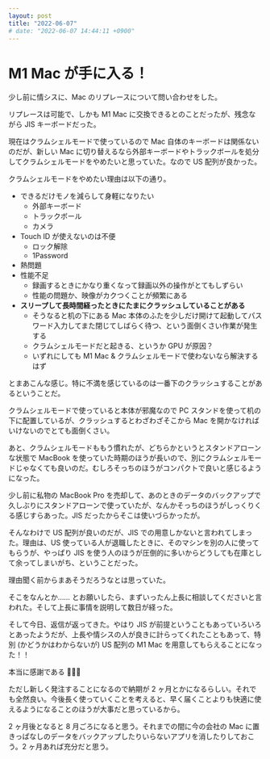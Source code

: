 ```yaml
---
layout: post
title: "2022-06-07"
# date: "2022-06-07 14:44:11 +0900"
---
```


# M1 Mac が手に入る！
少し前に情シスに、Mac のリプレースについて問い合わせをした。

リプレースは可能で、しかも M1 Mac に交換できるとのことだったが、残念ながら JIS キーボードだった。

現在はクラムシェルモードで使っているので Mac 自体のキーボードは関係ないのだが、新しい Mac に切り替えるなら外部キーボードやトラックボールを処分してクラムシェルモードをやめたいと思っていた。なので US 配列が良かった。

クラムシェルモードをやめたい理由は以下の通り。

* できるだけモノを減らして身軽になりたい
    * 外部キーボード
    * トラックボール
    * カメラ
* Touch ID が使えないのは不便
    * ロック解除
    * 1Password
* 熱問題
* 性能不足
    * 録画するときにかなり重くなって録画以外の操作がとてもしずらい
    * 性能の問題か、映像がカクつくことが頻繁にある
* **スリープして長時間経ったときにたまにクラッシュしていることがある**
    * そうなると机の下にある Mac 本体のふたを少しだけ開けて起動してパスワード入力してまた閉じてしばらく待つ、という面倒くさい作業が発生する
    * クラムシェルモードだと起きる、というか GPU が原因？
    * いずれにしても M1 Mac & クラムシェルモードで使わないなら解決するはず

とまあこんな感じ。特に不満を感じているのは一番下のクラッシュすることがあるということだ。

クラムシェルモードで使っていると本体が邪魔なので PC スタンドを使って机の下に配置しているが、クラッシュするとわざわざそこから Mac を開かなければいけないのでとても面倒くさい。

あと、クラムシェルモードももう慣れたが、どちらかというとスタンドアローンな状態で MacBook を使っていた時期のほうが長いので、別にクラムシェルモードじゃなくても良いのだ。むしろそっちのほうがコンパクトで良いと感じるようになった。

少し前に私物の MacBook Pro を売却して、あのときのデータのバックアップで久しぶりにスタンドアローンで使っていたが、なんかそっちのほうがしっくりくる感じすらあった。JIS だったからそこは使いづらかったが。

そんなわけで US 配列が良いのだが、JIS での用意しかないと言われてしまった。理由は、US 使っている人が退職したときに、そのマシンを別の人に使ってもらうが、やっぱり JIS を使う人のほうが圧倒的に多いからどうしても在庫として余ってしまいがち、ということだった。

理由聞く前からまあそうだろうなとは思っていた。

そこをなんとか…… とお願いしたら、まずいったん上長に相談してくださいと言われた。そして上長に事情を説明して数日が経った。

そして今日、返信が返ってきた。やはり JIS が前提ということもあっていろいろとあったようだが、上長や情シスの人が良きに計らってくれたこともあって、特別 (かどうかはわからないが) US 配列の M1 Mac を用意してもらえることになった！！

本当に感謝である 🙏🙏🙏

ただし新しく発注することになるので納期が 2 ヶ月とかになるらしい。それでも全然良い。今後長く使っていくことを考えると、早く届くことよりも快適に使えるようになることのほうが大事だと思っているから。

2 ヶ月後となると 8 月ごろになると思う。それまでの間に今の会社の Mac に置きっぱなしのデータをバックアップしたりいらないアプリを消したりしておこう。2 ヶ月あれば充分だと思う。
